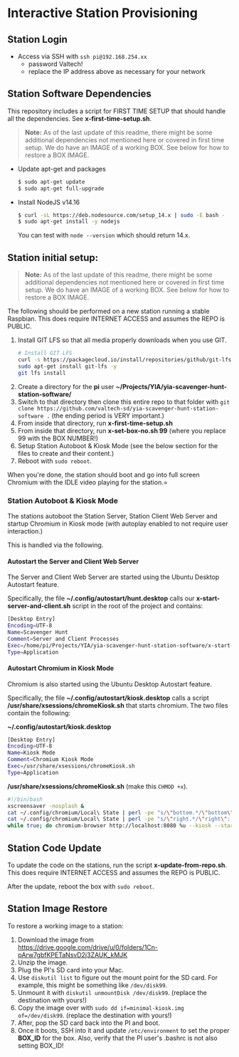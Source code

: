 # Interactive Station Provisioning

## Station Login

- Access via SSH with `ssh pi@192.168.254.xx`
  - password Valtech!
  - replace the IP address above as necessary for your network

## Station Software Dependencies

This repository includes a script for FIRST TIME SETUP that should handle all the dependencies. See **x-first-time-setup.sh**.

> **Note:** As of the last update of this readme, there might be some additional dependencies not mentioned here or covered in first time setup. We do have an IMAGE of a working BOX. See below for how to restore a BOX IMAGE. 

- Update apt-get and packages

  ```bash
  $ sudo apt-get update
  $ sudo apt-get full-upgrade
  ```
- Install NodeJS v14.16

  ```bash
  $ curl -sL https://deb.nodesource.com/setup_14.x | sudo -E bash -
  $ sudo apt-get install -y nodejs
  ```

  You can test with `node --version` which should return 14.x.

## Station initial setup:

> **Note:** As of the last update of this readme, there might be some additional dependencies not mentioned here or covered in first time setup. We do have an IMAGE of a working BOX. See below for how to restore a BOX IMAGE.

The following should be performed on a new station running a stable Raspbian. This does require INTERNET ACCESS and assumes the REPO is PUBLIC.

1. Install GIT LFS so that all media properly downloads when you use GIT.
   ```bash
   # Install GIT LFS
   curl -s https://packagecloud.io/install/repositories/github/git-lfs/script.deb.sh | sudo bash
   sudo apt-get install git-lfs -y
   git lfs install
   ```
1. Create a directory for the **pi** user **~/Projects/YIA/yia-scavenger-hunt-station-software/**
1. Switch to that directory then clone this entire repo to that folder with `git clone https://github.com/valtech-sd/yia-scavenger-hunt-station-software .` (the ending period is VERY important.)
1. From inside that directory, run **x-first-time-setup.sh**
1. From inside that directory, run **x-set-box-no.sh 99** (where you replace 99 with the BOX NUMBER!)
1. Setup Station Autoboot & Kiosk Mode (see the below section for the files to create and their content.)
1. Reboot with `sudo reboot`.

When you're done, the station should boot and go into full screen Chromium with the IDLE video playing for the station.=

### Station Autoboot & Kiosk Mode

The stations autoboot the Station Server, Station Client Web Server and startup Chromium in Kiosk mode (with autoplay enabled to not require user interaction.)

This is handled via the following.

#### Autostart the Server and Client Web Server

The Server and Client Web Server are started using the Ubuntu Desktop Autostart feature.

Specifically, the file **~/.config/autostart/hunt.desktop** calls our **x-start-server-and-client.sh** script in the root of the project and contains:

```bash
[Desktop Entry]
Encoding=UTF-8
Name=Scavenger Hunt
Comment=Server and Client Processes
Exec=/home/pi/Projects/YIA/yia-scavenger-hunt-station-software/x-start-server-and-client.sh
Type=Application
```

#### Autostart Chromium in Kiosk Mode

Chromium is also started using the Ubuntu Desktop Autostart feature.

Specifically, the file **~/.config/autostart/kiosk.desktop** calls a script **/usr/share/xsessions/chromeKiosk.sh** that starts chromium. The two files contain the following:

**~/.config/autostart/kiosk.desktop**

```bash
[Desktop Entry]
Encoding=UTF-8
Name=Kiosk Mode
Comment=Chromium Kiosk Mode
Exec=/usr/share/xsessions/chromeKiosk.sh
Type=Application
```

**/usr/share/xsessions/chromeKiosk.sh** (make this `CHMOD +x`).

```bash
#!/bin/bash
xscreensaver -nosplash &
cat ~/.config/chromium/Local\ State | perl -pe "s/\"bottom.*/\"bottom\": $(xrandr | grep \* | cut -d' ' -f4 | cut -d'x' -f2),/" > ~/.config/chromium/Local\ Sta$
cat ~/.config/chromium/Local\ State | perl -pe "s/\"right.*/\"right\": $(xrandr | grep \* | cut -d' ' -f4 | cut -d'x' -f1),/" > ~/.config/chromium/Local\ State
while true; do chromium-browser http://localhost:8080 %u --kiosk --start-maximized --autoplay-policy=no-user-gesture-required; sleep 10s; done
```

## Station Code Update

To update the code on the stations, run the script **x-update-from-repo.sh**. This does require INTERNET ACCESS and assumes the REPO is PUBLIC.

After the update, reboot the box with `sudo reboot`.

## Station Image Restore

To restore a working image to a station:

1. Download the image from https://drive.google.com/drive/u/0/folders/1Cn-pArw7gbfKPETaNsvD2j3ZAUK_kMJK 
1. Unzip the image.
1. Plug the PI's SD card into your Mac.
1. Use `diskutil list` to figure out the mount point for the SD card. For example, this might be something like `/dev/disk99`. 
1. Unmount it with `diskutil unmountDisk /dev/disk99`. (replace the destination with yours!)
1. Copy the image over with `sudo dd if=minimal-kiosk.img of=/dev/disk99`. (replace the destination with yours!)
1. After, pop the SD card back into the PI and boot.
1. Once it boots, SSH into it and update `/etc/environment` to set the proper **BOX_ID** for the box. Also, verify that the PI user's .bashrc is not also setting BOX_ID!